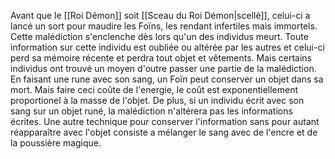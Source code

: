 Avant que le [[Roi Démon]] soit [[Sceau du Roi Démon|scellé]], celui-ci a lancé un sort pour maudire les Foïns, les rendant infertiles mais immortels. Cette malédiction s'enclenche dès lors qu'un des individus meurt. Toute information sur cette individu est oubliée ou altérée par les autres et celui-ci perd sa mémoire récente et perdra tout objet et vêtements. Mais certains individus ont trouvé un moyen d'outre passer une partie de la malédiction. En faisant une rune avec son sang, un Foïn peut conserver un objet dans sa mort. Mais faire ceci coûte de l'energie, le coût est exponentiellement proportionel à la masse de l'objet. De plus, si un individu écrit avec son sang sur un objet runé, la malédiction n'altérera pas les informations écrites. Une autre technique pour conserver l'information sans pour autant réapparaître avec l'objet consiste a mélanger le sang avec de l'encre et de la poussière magique.
